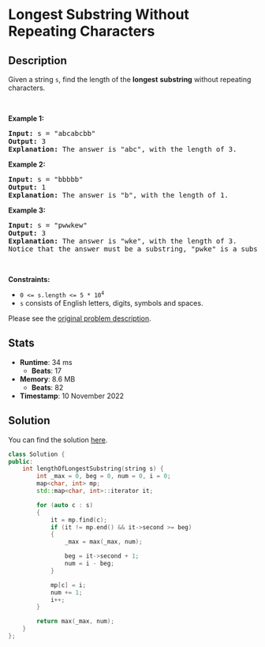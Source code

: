 # Longest Substring Without Repeating Characters

## Description

<p>Given a string <code>s</code>, find the length of the <strong>longest</strong> <span data-keyword="substring-nonempty"><strong>substring</strong></span> without repeating characters.</p>

<p>&nbsp;</p>
<p><strong class="example">Example 1:</strong></p>

<pre>
<strong>Input:</strong> s = &quot;abcabcbb&quot;
<strong>Output:</strong> 3
<strong>Explanation:</strong> The answer is &quot;abc&quot;, with the length of 3.
</pre>

<p><strong class="example">Example 2:</strong></p>

<pre>
<strong>Input:</strong> s = &quot;bbbbb&quot;
<strong>Output:</strong> 1
<strong>Explanation:</strong> The answer is &quot;b&quot;, with the length of 1.
</pre>

<p><strong class="example">Example 3:</strong></p>

<pre>
<strong>Input:</strong> s = &quot;pwwkew&quot;
<strong>Output:</strong> 3
<strong>Explanation:</strong> The answer is &quot;wke&quot;, with the length of 3.
Notice that the answer must be a substring, &quot;pwke&quot; is a subsequence and not a substring.
</pre>

<p>&nbsp;</p>
<p><strong>Constraints:</strong></p>

<ul>
	<li><code>0 &lt;= s.length &lt;= 5 * 10<sup>4</sup></code></li>
	<li><code>s</code> consists of English letters, digits, symbols and spaces.</li>
</ul>


Please see the [original problem description](https://leetcode.com/problems/longest-substring-without-repeating-characters/).

## Stats

- **Runtime**: 34 ms
    - **Beats**: 17
- **Memory**: 8.6 MB
    - **Beats**: 82
- **Timestamp**: 10 November 2022

## Solution

You can find the solution [here](./longest-substring-without-repeating-characters.cpp).

```cpp
class Solution {
public:
    int lengthOfLongestSubstring(string s) {
        int _max = 0, beg = 0, num = 0, i = 0;
        map<char, int> mp;
        std::map<char, int>::iterator it;

        for (auto c : s)
        {
            it = mp.find(c);
            if (it != mp.end() && it->second >= beg)
            {
                _max = max(_max, num);

                beg = it->second + 1;
                num = i - beg;
            }

            mp[c] = i;
            num += 1;
            i++;
        }

        return max(_max, num);
    }
};
```
